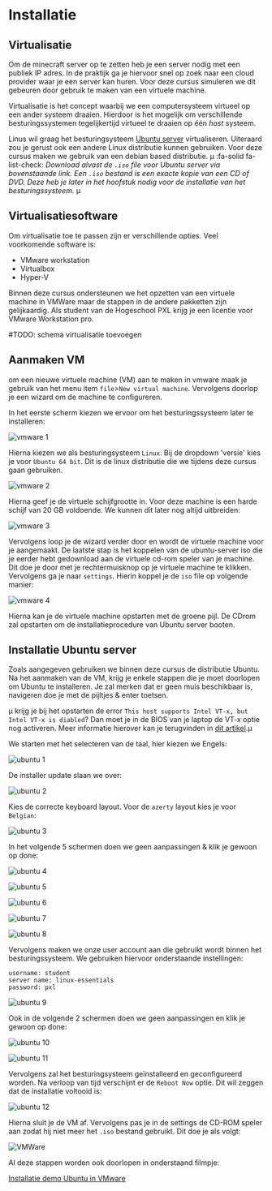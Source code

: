# Installatie

## Virtualisatie
Om de minecraft server op te zetten heb je een server nodig met een publiek IP adres. In de praktijk ga je hiervoor snel op zoek naar een cloud provider waar je een server kan huren. Voor deze cursus simuleren we dit gebeuren door gebruik te maken van een virtuele machine.

Virtualisatie is het concept waarbij we een computersysteem virtueel op een ander systeem draaien. Hierdoor is het mogelijk om verschillende besturingssystemen tegelijkertijd virtueel te draaien op één *host* systeem.

Linus wil graag het besturingsysteem [Ubuntu server](https://ubuntu.com/download/server) virtualiseren. Uiteraard zou je gerust ook een andere Linux distributie kunnen gebruiken. Voor deze cursus maken we gebruik van een debian based distributie.
µ :fa-solid fa-list-check: _Download alvast de `.iso` file voor Ubuntu server via bovenstaande link. Een `.iso` bestand is een exacte kopie van een CD of DVD. Deze heb je later in het hoofstuk nodig voor de installatie van het besturingssysteem._ µ

## Virtualisatiesoftware
Om virtualisatie toe te passen zijn er verschillende opties. Veel voorkomende software is:
- VMware workstation
- Virtualbox
- Hyper-V

Binnen deze cursus ondersteunen we het opzetten van een virtuele machine in VMWare maar de stappen in de andere pakketten zijn gelijkaardig. Als student van de Hogeschool PXL krijg je een licentie voor VMware Workstation pro.

#TODO: schema virtualisatie toevoegen

## Aanmaken VM
om een nieuwe virtuele machine (VM) aan te maken in vmware maak je gebruik van het menu item `file`>`New virtual machine`. Vervolgens doorlop je een wizard om de machine te configureren.

In het eerste scherm kiezen we ervoor om het besturingssysteem later te installeren:

![vmware 1](../images/02/vmware1.PNG)

Hierna kiezen we als besturingsysteem `Linux`. Bij de dropdown 'versie' kies je voor `Ubuntu 64 bit`. Dit is de linux distributie die we tijdens deze cursus gaan gebruiken.

![vmware 2](../images/02/vmware2.PNG)

Hierna geef je de virtuele schijfgrootte in. Voor deze machine is een harde schijf van 20 GB voldoende. We kunnen dit later nog altijd uitbreiden:

![vmware 3](../images/02/vmware3.PNG)

Vervolgens loop je de wizard verder door en wordt de virtuele machine voor je aangemaakt. De laatste stap is het koppelen van de ubuntu-server iso die je eerder hebt gedownload aan de virtuele cd-rom speler van je machine. Dit doe je door met je rechtermuisknop op je virtuele machine te klikken. Vervolgens ga je naar `settings`. Hierin koppel je de `iso` file op volgende manier:

![vmware 4](../images/02/vmware4.PNG)

Hierna kan je de virtuele machine opstarten met de groene pijl. De CDrom zal opstarten om de installatieprocedure van Ubuntu server booten.

## Installatie Ubuntu server
Zoals aangegeven gebruiken we binnen deze cursus de distributie Ubuntu. Na het aanmaken van de VM, krijg je enkele stappen die je moet doorlopen om Ubuntu te installeren. Je zal merken dat er geen muis beschikbaar is, navigeren doe je met de pijltjes & enter toetsen.

µ <i class="fa-solid fa-circle-info"></i> krijg je bij het opstarten de error `This host supports Intel VT-x, but Intel VT-x is diabled`? Dan moet je in de BIOS van je laptop de VT-x optie nog activeren. Meer informatie hierover kan je terugvinden in [dit artikel](https://www.qtithow.com/2020/12/fix-error-this-host-supports-Intel-VT-x.html).µ


We starten met het selecteren van de taal, hier kiezen we Engels:

![ubuntu 1](../images/02/server1.PNG)

De installer update slaan we over:

![ubuntu 2](../images/02/server2.PNG)

Kies de correcte keyboard layout. Voor de `azerty` layout kies je voor `Belgian`:

![ubuntu 3](../images/02/server3.PNG)

In het volgende 5 schermen doen we geen aanpassingen & klik je gewoon op done:

![ubuntu 4](../images/02/server4.PNG)

![ubuntu 5](../images/02/server5.PNG)

![ubuntu 6](../images/02/server6.PNG)

![ubuntu 7](../images/02/server7.PNG)

![ubuntu 8](../images/02/server8.PNG)

Vervolgens maken we onze user account aan die gebruikt wordt binnen het besturingssysteem. We gebruiken hiervoor onderstaande instellingen:
```
username: student
server name: linux-essentials
password: pxl
```

![ubuntu 9](../images/02/server9.PNG)

Ook in de volgende 2 schermen doen we geen aanpassingen en klik je gewoon op done:

![ubuntu 10](../images/02/server10.PNG)

![ubuntu 11](../images/02/server11.PNG)

Vervolgens zal het besturingsysteem geïnstalleerd en geconfigureerd worden. Na verloop van tijd verschijnt er de `Reboot Now` optie. Dit wil zeggen dat de installatie voltooid is:

![ubuntu 12](../images/02/server12.PNG)

Hierna sluit je de VM af. Vervolgens pas je in de settings de CD-ROM speler aan zodat hij niet meer het `.iso` bestand gebruikt. Dit doe je als volgt:

![VMWare](../images/02/vmware5.PNG)

Al deze stappen worden ook doorlopen in onderstaand filmpje:

<i class="fa-solid fa-film"></i> [Installatie demo Ubuntu in VMware](https://www.youtube.com/watch?v=u8WLsyMuSgw)

